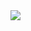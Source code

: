 
<img src="https://user-images.githubusercontent.com/24621701/60459343-ccd31d00-9c38-11e9-81d6-9fd7930f3de1.gif" />

